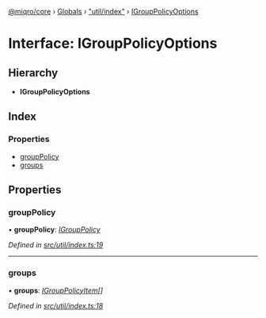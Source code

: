 [@miqro/core](../README.md) › [Globals](../globals.md) › ["util/index"](../modules/_util_index_.md) › [IGroupPolicyOptions](_util_index_.igrouppolicyoptions.md)

# Interface: IGroupPolicyOptions

## Hierarchy

* **IGroupPolicyOptions**

## Index

### Properties

* [groupPolicy](_util_index_.igrouppolicyoptions.md#grouppolicy)
* [groups](_util_index_.igrouppolicyoptions.md#groups)

## Properties

###  groupPolicy

• **groupPolicy**: *[IGroupPolicy](../modules/_util_index_.md#igrouppolicy)*

*Defined in [src/util/index.ts:19](https://github.com/claukers/miqro-core/blob/6562042/src/util/index.ts#L19)*

___

###  groups

• **groups**: *[IGroupPolicyItem](../modules/_util_index_.md#igrouppolicyitem)[]*

*Defined in [src/util/index.ts:18](https://github.com/claukers/miqro-core/blob/6562042/src/util/index.ts#L18)*
